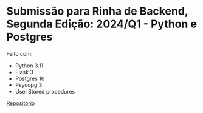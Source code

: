 
# Submissão para Rinha de Backend, Segunda Edição: 2024/Q1 - Python e Postgres

Feito com:

- Python 3.11
- Flask 3
- Postgres 16
- Psycopg 3
- Usei Stored procedures

[Repositório](https://github.com/taciossbr/rinha_back_2024_q1_python)
